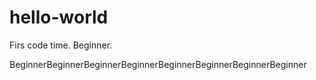 # hello-world
Firs code time. Beginner.

BeginnerBeginnerBeginnerBeginnerBeginnerBeginnerBeginnerBeginner
